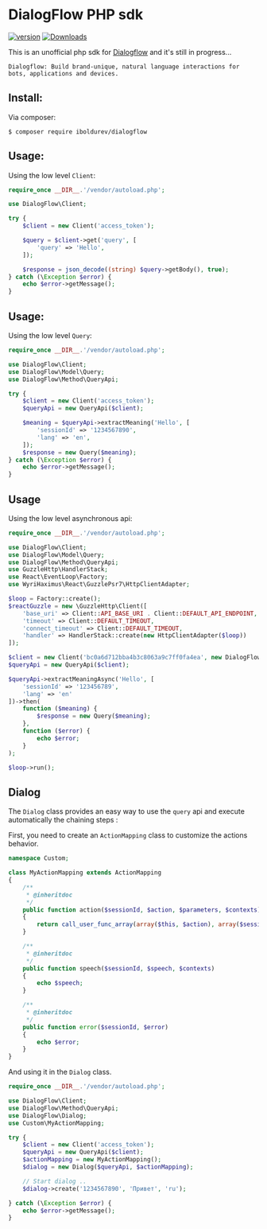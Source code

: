 DialogFlow PHP sdk
==============

[![version][packagist-version]][packagist-url]
[![Downloads][packagist-downloads]][packagist-url]

[packagist-url]: https://packagist.org/packages/iboldurev/dialogflow
[packagist-version]: https://img.shields.io/packagist/v/iboldurev/dialogflow.svg?style=flat
[packagist-downloads]: https://img.shields.io/packagist/dm/iboldurev/dialogflow.svg?style=flat

This is an unofficial php sdk for [Dialogflow][1] and it's still in progress...

```
Dialogflow: Build brand-unique, natural language interactions for bots, applications and devices.
```

## Install:

Via composer:

```
$ composer require iboldurev/dialogflow
```

## Usage:

Using the low level `Client`:

```php
require_once __DIR__.'/vendor/autoload.php';

use DialogFlow\Client;

try {
    $client = new Client('access_token');

    $query = $client->get('query', [
        'query' => 'Hello',
    ]);

    $response = json_decode((string) $query->getBody(), true);
} catch (\Exception $error) {
    echo $error->getMessage();
}
```

## Usage:

Using the low level `Query`:

```php
require_once __DIR__.'/vendor/autoload.php';

use DialogFlow\Client;
use DialogFlow\Model\Query;
use DialogFlow\Method\QueryApi;

try {
    $client = new Client('access_token');
    $queryApi = new QueryApi($client);

    $meaning = $queryApi->extractMeaning('Hello', [
        'sessionId' => '1234567890',
        'lang' => 'en',
    ]);
    $response = new Query($meaning);
} catch (\Exception $error) {
    echo $error->getMessage();
}
```

## Usage

Using the low level asynchronous api:

```php
require_once __DIR__.'/vendor/autoload.php';

use DialogFlow\Client;
use DialogFlow\Model\Query;
use DialogFlow\Method\QueryApi;
use GuzzleHttp\HandlerStack;
use React\EventLoop\Factory;
use WyriHaximus\React\GuzzlePsr7\HttpClientAdapter;

$loop = Factory::create();
$reactGuzzle = new \GuzzleHttp\Client([
    'base_uri' => Client::API_BASE_URI . Client::DEFAULT_API_ENDPOINT,
    'timeout' => Client::DEFAULT_TIMEOUT,
    'connect_timeout' => Client::DEFAULT_TIMEOUT,
    'handler' => HandlerStack::create(new HttpClientAdapter($loop))
]);

$client = new Client('bc0a6d712bba4b3c8063a9c7ff0fa4ea', new DialogFlow\HttpClient\GuzzleHttpClient($reactGuzzle));
$queryApi = new QueryApi($client);

$queryApi->extractMeaningAsync('Hello', [
    'sessionId' => '123456789',
    'lang' => 'en'
])->then(
    function ($meaning) {
        $response = new Query($meaning);
    },
    function ($error) {
        echo $error;
    }
);

$loop->run();
```

## Dialog

The `Dialog` class provides an easy way to use the `query` api and execute automatically the chaining steps :

First, you need to create an `ActionMapping` class to customize the actions behavior.

```php
namespace Custom;

class MyActionMapping extends ActionMapping
{
    /**
     * @inheritdoc
     */
    public function action($sessionId, $action, $parameters, $contexts)
    {
        return call_user_func_array(array($this, $action), array($sessionId, $parameters, $contexts));
    }

    /**
     * @inheritdoc
     */
    public function speech($sessionId, $speech, $contexts)
    {
        echo $speech;
    }

    /**
     * @inheritdoc
     */
    public function error($sessionId, $error)
    {
        echo $error;
    }
}

```

And using it in the `Dialog` class.

```php
require_once __DIR__.'/vendor/autoload.php';

use DialogFlow\Client;
use DialogFlow\Method\QueryApi;
use DialogFlow\Dialog;
use Custom\MyActionMapping;

try {
    $client = new Client('access_token');
    $queryApi = new QueryApi($client);
    $actionMapping = new MyActionMapping();
    $dialog = new Dialog($queryApi, $actionMapping);

    // Start dialog ..
    $dialog->create('1234567890', 'Привет', 'ru');

} catch (\Exception $error) {
    echo $error->getMessage();
}

```

[1]: https://dialogflow.com
